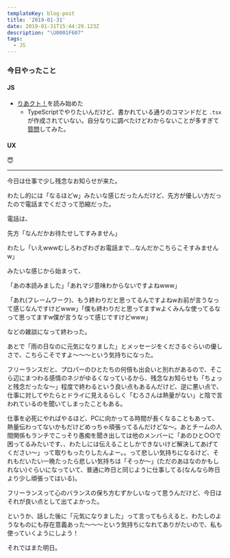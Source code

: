```yaml
---
templateKey: blog-post
title: '2019-01-31'
date: 2019-01-31T15:44:29.123Z
description: "\U0001F607"
tags:
  - JS
---
```

### 今日やったこと
#### JS

* [りあクト！](https://oukayuka.booth.pm/items/1044097)を読み始めた
    * TypeScriptでやりたいんだけど、書かれている通りのコマンドだと `.tsx` が作成されていない。自分なりに調べたけどわからないことが多すぎて[質問](https://spectrum.chat/frontend-temple/question-js/create-react-app-typescript~bc785c86-b52f-45a3-ad54-3317715bc279)してみた。

#### UX

😇

-----

今日は仕事で少し残念なお知らせが来た。

わたし的には「なるほどw」みたいな感じだったんだけど、先方が優しい方だったので電話までくださって恐縮だった。

電話は、

先方「なんだかお待たせしてすみません」

わたし「いえwwwむしろわざわざお電話まで…なんだかこちらこそすみませんw」

みたいな感じから始まって、

「あの本読みました」「あれマジ意味わからないですよねwww」

「あれ(フレームワーク)、もう終わりだと思ってるんですよねwお前が言うなって感じなんですけどwww」「僕も終わりだと思ってますwよくみんな使ってるなって思ってますw僕が言うなって感じですけどwww」

などの雑談になって終わった。

あとで「雨の日なのに元気になりました」とメッセージをくださるぐらいの優しさで、こちらこそですよ〜〜〜という気持ちになった。

フリーランスだと、プロパーのひとたちの何倍も出会いと別れがあるので、そこら辺にまつわる感情のネジがゆるくなっているから、残念なお知らせも「ちょっと残念だったな〜」程度で終わるという良い点もあるんだけど、逆に悪い点で、仕事に対してやたらとドライに見えるらしく「むろさんは熱量がない」と陰で言われているのを聞いてしまったこともある。

仕事を必死にやればやるほど、PCに向かってる時間が長くなることもあって、熱量伝わってないかもだけどめっちゃ頑張ってるんだけどな〜。あとチームの人間関係もランチでこっそり愚痴を聞き出しては他のメンバーに「あのひと○○で困ってるみたいです、、わたしには伝えることしかできないけど解決してあげてください〜」って取りもったりしたんよー。。って悲しい気持ちになるけど、それもだいたい一晩たったら悲しい気持ちは「そっか〜」(ただのあほなのかもしれない)ぐらいになっていて、普通に昨日と同じように仕事してる(なんなら昨日より少し頑張ってはいる)。

フリーランスって心のバランスの保ち方むずかしいなって思うんだけど、今日はそれが良い点として出てよかった。

というか、話した後に「元気になりました」って言ってもらえると、わたしのようなものにも存在意義あった〜〜〜という気持ちになれてありがたいので、私も使っていくようにしよう！

それではまた明日。
